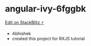 # angular-ivy-6fggbk

[Edit on StackBlitz ⚡️](https://stackblitz.com/edit/angular-ivy-6fggbk)

- Abhishek
- created this project for RXJS tutorial
